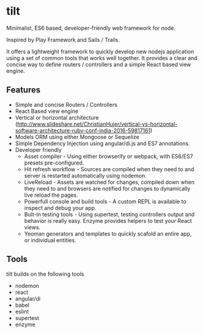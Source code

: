# tilt

Minimalist, ES6 based, developer-friendly web framework for node.

Inspired by Play Framework and Sails / Trails.

It offers a lightweight framework to quickly develop new nodejs application
using a set of common tools that works well together. It provides a clear and
concise way to define routers / controllers and a simple React based view
engine.

## Features

- Simple and concise Routers / Controllers
- React Based view engine
- Vertical or horizontal architecture (http://www.slideshare.net/ChristianHujer/vertical-vs-horizontal-software-architecture-ruby-conf-india-2016-59817161)
- Models ORM using either Mongoose or Sequelize
- Simple Dependency Injection using angular/di.js and ES7 annotations.
- Developer friendly
  - Asset compiler - Using either browserify or webpack, with ES6/ES7 presets pre-configured.
  - Hit refresh workflow - Sources are compiled when they need to and server is restarted automatically using nodemon.
  - LiveReload - Assets are watched for changes, compiled down when they need
    to and browsers are notified for changes to dynamically live reload the
    pages.
  - Powerfull console and build tools - A custom REPL is available to inspect and debug your app.
  - Bult-in testing tools - Using supertest, testing controllers output and
    behavior is really easy. Enzyme provides helpers to test your React views.
  - Yeoman generators and templates to quickly scafold an entire app, or individual entities.


## Tools

tilt builds on the following tools

- nodemon
- react
- angular/di
- babel
- eslint
- supertest
- enzyme
